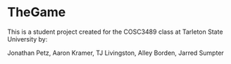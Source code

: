 TheGame
=======

This is a student project created for the COSC3489 class at Tarleton State University by:

Jonathan Petz,
Aaron Kramer,
TJ Livingston,
Alley Borden,
Jarred Sumpter
